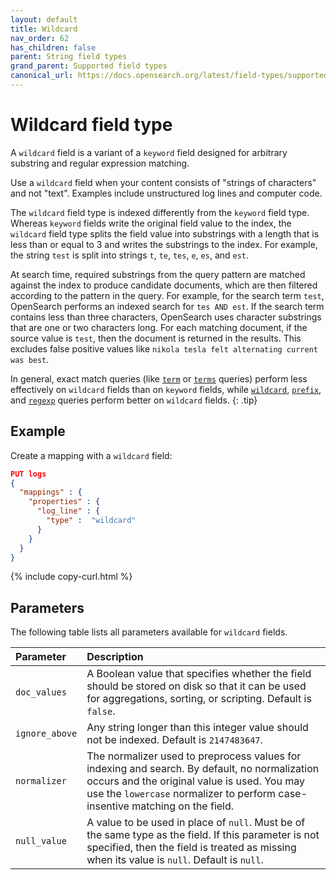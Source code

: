 ```yaml
---
layout: default
title: Wildcard
nav_order: 62
has_children: false
parent: String field types
grand_parent: Supported field types
canonical_url: https://docs.opensearch.org/latest/field-types/supported-field-types/wildcard/
---
```


# Wildcard field type

A `wildcard` field is a variant of a `keyword` field designed for arbitrary substring and regular expression matching.

Use a `wildcard` field when your content consists of "strings of characters" and not "text". Examples include unstructured log lines and computer code.

The `wildcard` field type is indexed differently from the `keyword` field type. Whereas `keyword` fields write the original field value to the index, the `wildcard` field type splits the field value into substrings with a length that is less than or equal to 3 and writes the substrings to the index. For example, the string `test` is split into strings `t`, `te`, `tes`, `e`, `es`, and `est`. 

At search time, required substrings from the query pattern are matched against the index to produce candidate documents, which are then filtered according to the pattern in the query. For example, for the search term `test`, OpenSearch performs an indexed search for `tes AND est`. If the search term contains less than three characters, OpenSearch uses character substrings that are one or two characters long. For each matching document, if the source value is `test`, then the document is returned in the results. This excludes false positive values like `nikola tesla felt alternating current was best`.

In general, exact match queries (like [`term`]({{site.url}}{{site.baseurl}}/query-dsl/term/term/) or [`terms`]({{site.url}}{{site.baseurl}}/query-dsl/term/term/) queries) perform less effectively on `wildcard` fields than on `keyword` fields, while [`wildcard`]({{site.url}}{{site.baseurl}}/query-dsl/term/wildcard/), [`prefix`]({{site.url}}{{site.baseurl}}/query-dsl/term/prefix/), and [`regexp`]({{site.url}}{{site.baseurl}}/query-dsl/term/regexp/) queries perform better on `wildcard` fields.
{: .tip}

## Example

Create a mapping with a `wildcard` field:

```json
PUT logs
{
  "mappings" : {
    "properties" : {
      "log_line" : {
        "type" :  "wildcard"
      }
    }
  }
}
```
{% include copy-curl.html %}

## Parameters

The following table lists all parameters available for `wildcard` fields.

Parameter | Description
:--- | :---
`doc_values` | A Boolean value that specifies whether the field should be stored on disk so that it can be used for aggregations, sorting, or scripting. Default is `false`.
`ignore_above` | Any string longer than this integer value should not be indexed. Default is `2147483647`.
`normalizer` | The normalizer used to preprocess values for indexing and search. By default, no normalization occurs and the original value is used. You may use the `lowercase` normalizer to perform case-insentive matching on the field.
`null_value` | A value to be used in place of `null`. Must be of the same type as the field. If this parameter is not specified, then the field is treated as missing when its value is `null`. Default is `null`.
